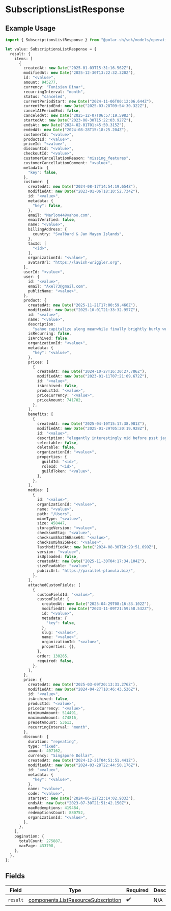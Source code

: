 # SubscriptionsListResponse

## Example Usage

```typescript
import { SubscriptionsListResponse } from "@polar-sh/sdk/models/operations/subscriptionslist.js";

let value: SubscriptionsListResponse = {
  result: {
    items: [
      {
        createdAt: new Date("2025-01-03T15:31:16.562Z"),
        modifiedAt: new Date("2025-12-30T13:22:32.320Z"),
        id: "<value>",
        amount: 945277,
        currency: "Tunisian Dinar",
        recurringInterval: "month",
        status: "canceled",
        currentPeriodStart: new Date("2024-11-06T00:12:06.644Z"),
        currentPeriodEnd: new Date("2025-03-28T09:54:30.322Z"),
        cancelAtPeriodEnd: false,
        canceledAt: new Date("2025-12-07T06:57:19.598Z"),
        startedAt: new Date("2023-08-30T15:22:03.927Z"),
        endsAt: new Date("2024-02-01T01:45:50.315Z"),
        endedAt: new Date("2024-08-28T15:18:25.204Z"),
        customerId: "<value>",
        productId: "<value>",
        priceId: "<value>",
        discountId: "<value>",
        checkoutId: "<value>",
        customerCancellationReason: "missing_features",
        customerCancellationComment: "<value>",
        metadata: {
          "key": false,
        },
        customer: {
          createdAt: new Date("2024-08-17T14:54:19.654Z"),
          modifiedAt: new Date("2023-01-06T18:10:52.734Z"),
          id: "<value>",
          metadata: {
            "key": false,
          },
          email: "Marlon44@yahoo.com",
          emailVerified: false,
          name: "<value>",
          billingAddress: {
            country: "Svalbard & Jan Mayen Islands",
          },
          taxId: [
            "<id>",
          ],
          organizationId: "<value>",
          avatarUrl: "https://lavish-wriggler.org",
        },
        userId: "<value>",
        user: {
          id: "<value>",
          email: "Axel73@gmail.com",
          publicName: "<value>",
        },
        product: {
          createdAt: new Date("2025-11-21T17:00:59.466Z"),
          modifiedAt: new Date("2025-10-01T21:33:32.957Z"),
          id: "<value>",
          name: "<value>",
          description:
            "yahoo capitalize along meanwhile finally brightly burly wrongly hmph about",
          isRecurring: false,
          isArchived: false,
          organizationId: "<value>",
          metadata: {
            "key": "<value>",
          },
          prices: [
            {
              createdAt: new Date("2024-10-27T16:30:27.786Z"),
              modifiedAt: new Date("2023-01-11T07:21:09.672Z"),
              id: "<value>",
              isArchived: false,
              productId: "<value>",
              priceCurrency: "<value>",
              priceAmount: 741702,
            },
          ],
          benefits: [
            {
              createdAt: new Date("2025-04-10T15:17:38.981Z"),
              modifiedAt: new Date("2025-01-29T05:20:19.928Z"),
              id: "<value>",
              description: "elegantly interestingly mid before psst jaggedly",
              selectable: false,
              deletable: false,
              organizationId: "<value>",
              properties: {
                guildId: "<id>",
                roleId: "<id>",
                guildToken: "<value>",
              },
            },
          ],
          medias: [
            {
              id: "<value>",
              organizationId: "<value>",
              name: "<value>",
              path: "/Users",
              mimeType: "<value>",
              size: 458447,
              storageVersion: "<value>",
              checksumEtag: "<value>",
              checksumSha256Base64: "<value>",
              checksumSha256Hex: "<value>",
              lastModifiedAt: new Date("2024-08-30T20:29:51.699Z"),
              version: "<value>",
              isUploaded: false,
              createdAt: new Date("2025-11-30T04:17:34.104Z"),
              sizeReadable: "<value>",
              publicUrl: "https://parallel-planula.biz/",
            },
          ],
          attachedCustomFields: [
            {
              customFieldId: "<value>",
              customField: {
                createdAt: new Date("2025-04-29T08:16:33.102Z"),
                modifiedAt: new Date("2023-11-09T21:59:58.532Z"),
                id: "<value>",
                metadata: {
                  "key": false,
                },
                slug: "<value>",
                name: "<value>",
                organizationId: "<value>",
                properties: {},
              },
              order: 130265,
              required: false,
            },
          ],
        },
        price: {
          createdAt: new Date("2025-03-09T20:13:31.276Z"),
          modifiedAt: new Date("2024-04-27T10:46:43.536Z"),
          id: "<value>",
          isArchived: false,
          productId: "<value>",
          priceCurrency: "<value>",
          minimumAmount: 514491,
          maximumAmount: 474816,
          presetAmount: 53613,
          recurringInterval: "month",
        },
        discount: {
          duration: "repeating",
          type: "fixed",
          amount: 407162,
          currency: "Singapore Dollar",
          createdAt: new Date("2024-12-21T04:51:51.441Z"),
          modifiedAt: new Date("2024-03-28T22:44:50.176Z"),
          id: "<value>",
          metadata: {
            "key": "<value>",
          },
          name: "<value>",
          code: "<value>",
          startsAt: new Date("2024-06-12T22:14:02.933Z"),
          endsAt: new Date("2023-07-30T21:51:42.150Z"),
          maxRedemptions: 419484,
          redemptionsCount: 880752,
          organizationId: "<value>",
        },
      },
    ],
    pagination: {
      totalCount: 275887,
      maxPage: 433708,
    },
  },
};
```

## Fields

| Field                                                                                      | Type                                                                                       | Required                                                                                   | Description                                                                                |
| ------------------------------------------------------------------------------------------ | ------------------------------------------------------------------------------------------ | ------------------------------------------------------------------------------------------ | ------------------------------------------------------------------------------------------ |
| `result`                                                                                   | [components.ListResourceSubscription](../../models/components/listresourcesubscription.md) | :heavy_check_mark:                                                                         | N/A                                                                                        |